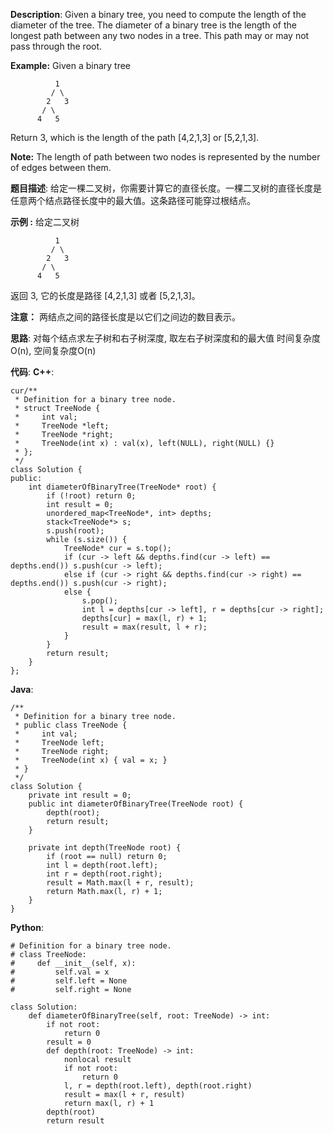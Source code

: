 __Description__:
Given a binary tree, you need to compute the length of the diameter of the tree. The diameter of a binary tree is the length of the longest path between any two nodes in a tree. This path may or may not pass through the root.

__Example:__
Given a binary tree
```
          1
         / \
        2   3
       / \
      4   5
```
Return 3, which is the length of the path [4,2,1,3] or [5,2,1,3].

__Note:__
The length of path between two nodes is represented by the number of edges between them.

__题目描述__:
给定一棵二叉树，你需要计算它的直径长度。一棵二叉树的直径长度是任意两个结点路径长度中的最大值。这条路径可能穿过根结点。

__示例 :__
给定二叉树
```
          1
         / \
        2   3
       / \
      4   5
```
返回 3, 它的长度是路径 [4,2,1,3] 或者 [5,2,1,3]。

__注意：__
两结点之间的路径长度是以它们之间边的数目表示。

__思路__:
对每个结点求左子树和右子树深度, 取左右子树深度和的最大值
时间复杂度O(n), 空间复杂度O(n)

__代码__:
__C++__:
```
cur/**
 * Definition for a binary tree node.
 * struct TreeNode {
 *     int val;
 *     TreeNode *left;
 *     TreeNode *right;
 *     TreeNode(int x) : val(x), left(NULL), right(NULL) {}
 * };
 */
class Solution {
public:
    int diameterOfBinaryTree(TreeNode* root) {
        if (!root) return 0;
        int result = 0;
        unordered_map<TreeNode*, int> depths;
        stack<TreeNode*> s;
        s.push(root);
        while (s.size()) {
            TreeNode* cur = s.top();
            if (cur -> left && depths.find(cur -> left) == depths.end()) s.push(cur -> left);
            else if (cur -> right && depths.find(cur -> right) == depths.end()) s.push(cur -> right);
            else {
                s.pop();
                int l = depths[cur -> left], r = depths[cur -> right];
                depths[cur] = max(l, r) + 1;
                result = max(result, l + r);
            }
        }
        return result;
    }
};
```

__Java__:
```
/**
 * Definition for a binary tree node.
 * public class TreeNode {
 *     int val;
 *     TreeNode left;
 *     TreeNode right;
 *     TreeNode(int x) { val = x; }
 * }
 */
class Solution {
    private int result = 0;
    public int diameterOfBinaryTree(TreeNode root) {
        depth(root);
        return result;
    }

    private int depth(TreeNode root) {
        if (root == null) return 0;
        int l = depth(root.left);
        int r = depth(root.right);
        result = Math.max(l + r, result);
        return Math.max(l, r) + 1;
    }
}
```

__Python__:
```
# Definition for a binary tree node.
# class TreeNode:
#     def __init__(self, x):
#         self.val = x
#         self.left = None
#         self.right = None

class Solution:
    def diameterOfBinaryTree(self, root: TreeNode) -> int:
        if not root:
            return 0
        result = 0
        def depth(root: TreeNode) -> int:
            nonlocal result
            if not root:
                return 0
            l, r = depth(root.left), depth(root.right)
            result = max(l + r, result)
            return max(l, r) + 1
        depth(root)
        return result
```
